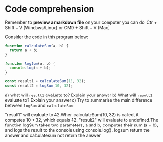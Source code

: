 # Code comprehension

Remember to **preview a markdown file** on your computer you can do:
Ctr + Shift + V (Windows/Linux) or CMD + Shift + V (Mac)

Consider the code in this program below:

```js
function calculateSum(a, b) {
  return a + b;
}

function logSum(a, b) {
  console.log(a + b);
}

const result1 = calculateSum(10, 32);
const result2 = logSum(10, 32);
```

a) what will `result1` evaluate to? Explain your answer
b) What will `result2` evaluate to? Explain your answer
c) Try to summarise the main difference between `logSum` and `calculateSum`


"result1" will evaluate to 42.When calculateSum(10, 32) is called, it computes 10 + 32, which equals 42.
"result2"  will evaluate to undefined.The function logSum takes two parameters, a and b, computes their sum (a + b), and logs the result to the console using console.log().
logsum return the answer and calculatesum not return the answer